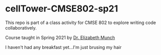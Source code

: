 # cellTower-CMSE802-sp21

This repo is part of a class activity for CMSE 802 to explore writing code collaboratively. 

Course taught in Spring 2021 by [Dr. Elizabeth Munch](http://www.elizabethmunch.com)

I haven't had any breakfast yet...I'm just brusing my hair
